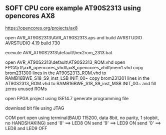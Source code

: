 ## SOFT CPU core example AT90S2313 using opencores AX8
  https://opencores.org/projects/ax8

open AVR_AT90S2313\AVR_AT90S2313.aps and build AVRSTUDIO AVRSTUDIO 4.19 build 730

ecexute AVR_AT90S2313\default\hex2rom_2313.bat

open AVR_AT90S2313\default\AT90S2313_ROM.vhd
open FPGA\rtl\ax8_opencores_vhdl\ax8_opencores_vhdl\mem1.vhd
copy brom231300 lines in the AT90S2313_ROM.vhd to RAMB16BWE_S18_S9_inst_LSB INIT_00~
copy brom231301 lines in the AT90S2313_ROM.vhd to RAMB16BWE_S18_S9_inst_MSB INIT_00~
and fill zeros unused ROMs

open FPGA project using ISE14.7
generate programming file

download bit file using JTAG

COM port open using terminal(BAUD 115200, data 8bit, no parity, 1 stopbit, no HANDSHAKING)
  send '8' ==> LED8 ON
  send '9' ==> LED9 ON
  send '0' ==> LED8 and LED9 OFF
